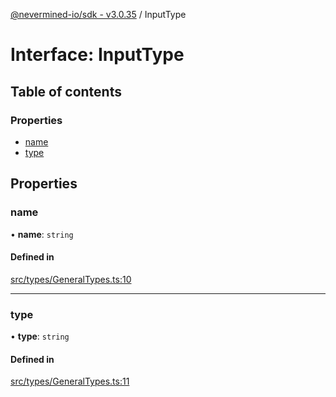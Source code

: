 [@nevermined-io/sdk - v3.0.35](../code-reference.md) / InputType

# Interface: InputType

## Table of contents

### Properties

- [name](InputType.md#name)
- [type](InputType.md#type)

## Properties

### name

• **name**: `string`

#### Defined in

[src/types/GeneralTypes.ts:10](https://github.com/nevermined-io/sdk-js/blob/1c4dd664ca2801e7971e95af825f688095366860/src/types/GeneralTypes.ts#L10)

---

### type

• **type**: `string`

#### Defined in

[src/types/GeneralTypes.ts:11](https://github.com/nevermined-io/sdk-js/blob/1c4dd664ca2801e7971e95af825f688095366860/src/types/GeneralTypes.ts#L11)
